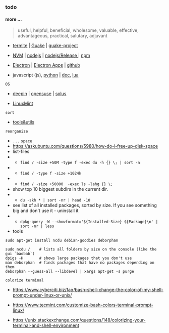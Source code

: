 ### todo

#### more ...
> useful, helpful, beneficial, wholesome, valuable, effective, advantageous, practical, salutary, adjuvant

* [termite](https://github.com/thestinger/termite) | [Guake](https://github.com/Guake/guake 'Drop-down terminal for GNOME http://guake-project.org') | [guake-project](http://guake-project.org/)

* [NVM](https://github.com/creationix/nvm 'Node Version Manager - Simple bash script to manage multiple active node.js versions ') | [nodejs](https://github.com/nodejs/node 'Node.js JavaScript runtime') | [nodejs/Release
](https://github.com/nodejs/Release 'Node.js Foundation Release Working Group ') | [npm](https://github.com/npm/cli)

* [Electron](https://electronjs.org/ 'Build cross platform desktop apps with JavaScript, HTML, and CSS') | [Electron Apps](https://electronjs.org/apps) | [github](https://github.com/electron/electron)

* javascript (js), [python](https://www.python.org/) | [doc](https://www.python.org/doc/), [lua](https://www.lua.org/)

`OS`

* [deepin](https://www.deepin.org/en/) | [opensuse](https://www.opensuse.org/) | [solus](https://getsol.us/home/)

* [LinuxMint](https://linuxmint.com/)


`sort`
* [tools&utils](/man/toolsandutils.md)


`reorganize`

* `...`
`space`
* https://askubuntu.com/questions/5980/how-do-i-free-up-disk-space
* list-files
* * `find / -size +50M -type f -exec du -h {} \; | sort -n`
* * `find / -type f -size +1024k`
* * `find / -size +50000  -exec ls -lahg {} \;`
* show top 10 biggest subdirs in the current dir.
* * `du -skh * | sort -nr | head -10`
* see list of all installed packages, sorted by size. If you see something big and don't use it - uninstall it
* * `dpkg-query -W --showformat='${Installed-Size} ${Package}\n' | sort -nr | less`
* tools
```
sudo apt-get install ncdu debian-goodies deborphan

sudo ncdu /    # lists all folders by size on the console (like the gui `baobab`)
dpigs -H       # shows large packages that you don't use
man deborphan  # finds packages that have no packages depending on them
deborphan --guess-all --libdevel | xargs apt-get -s purge
```

`colorize terminal`
* https://www.cyberciti.biz/faq/bash-shell-change-the-color-of-my-shell-prompt-under-linux-or-unix/

* https://www.tecmint.com/customize-bash-colors-terminal-prompt-linux/

* https://unix.stackexchange.com/questions/148/colorizing-your-terminal-and-shell-environment

